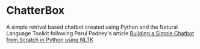 # ChatterBox

A simple retrival based chatbot created using Python and the Natural Language Toolkit following Parul Padney's article [Building a Simple Chatbot from Scratch in Python using NLTK](https://medium.com/analytics-vidhya/building-a-simple-chatbot-in-python-using-nltk-7c8c8215ac6e)
